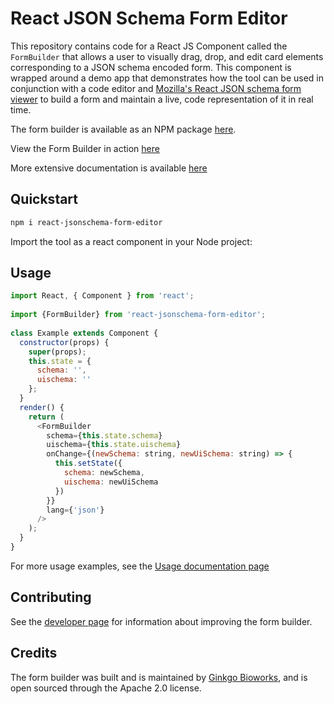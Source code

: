 # React JSON Schema Form Editor

This repository contains code for a React JS Component called the `FormBuilder` that allows a user to visually drag, drop, and edit card elements corresponding to a JSON schema encoded form. This component is wrapped around a demo app that demonstrates how the tool can be used in conjunction with a code editor and [Mozilla's React JSON schema form viewer](https://github.com/rjsf-team/react-jsonschema-form) to build a form and maintain a live, code representation of it in real time.

The form builder is available as an NPM package [here](https://www.npmjs.com/package/react-jsonschema-form-editor).

View the Form Builder in action [here](https://ginkgobioworks.github.io/react-jsonschema-form-editor/)

More extensive documentation is available [here](https://react-json-schema-form-builder.readthedocs.io/)

## Quickstart

```bash
npm i react-jsonschema-form-editor
```

Import the tool as a react component in your Node project:

## Usage

```javascript
import React, { Component } from 'react';
 
import {FormBuilder} from 'react-jsonschema-form-editor';
 
class Example extends Component {
  constructor(props) {
    super(props);
    this.state = {
      schema: '',
      uischema: ''
    };
  }
  render() {
    return (
      <FormBuilder
        schema={this.state.schema}
        uischema={this.state.uischema}
        onChange={(newSchema: string, newUiSchema: string) => {
          this.setState({
            schema: newSchema,
            uischema: newUiSchema
          })
        }}
        lang={'json'}
      />
    );
  }
}
```

For more usage examples, see the [Usage documentation page](https://react-json-schema-form-editor.readthedocs.io/en/main/Usage/)

## Contributing

See the [developer page](https://react-json-schema-form-editor.readthedocs.io/en/main/Developers/) for information about improving the form builder.

## Credits

The form builder was built and is maintained by [Ginkgo Bioworks](https://www.ginkgobioworks.com/), and is open sourced through the Apache 2.0 license.


